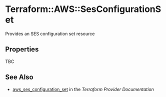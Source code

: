 # Terraform::AWS::SesConfigurationSet

Provides an SES configuration set resource

## Properties

TBC

## See Also

* [aws_ses_configuration_set](https://www.terraform.io/docs/providers/aws/r/ses_configuration_set.html) in the _Terraform Provider Documentation_